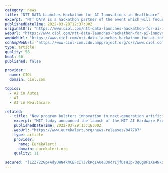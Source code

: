 ```yaml
---
category: news
title: "NTT DATA Launches Hackathon for AI Innovations in Healthcare"
excerpt: "NTT DATA is a hackathon partner of the event which will focus on using artificial intelligence (AI) to improve outcomes of detection and management of diseases. The hackathon will bring ..."
publishedDateTime: 2022-03-28T12:37:00Z
originalUrl: "https://www.ciol.com/ntt-data-launches-hackathon-for-ai-innovations-in-healthcare/"
webUrl: "https://www.ciol.com/ntt-data-launches-hackathon-for-ai-innovations-in-healthcare/"
ampWebUrl: "https://www.ciol.com/ntt-data-launches-hackathon-for-ai-innovations-in-healthcare/amp/"
cdnAmpWebUrl: "https://www-ciol-com.cdn.ampproject.org/c/s/www.ciol.com/ntt-data-launches-hackathon-for-ai-innovations-in-healthcare/amp/"
type: article
quality: 56
heat: 66
published: false

provider:
  name: CIOL
  domain: ciol.com

topics:
  - AI in Autos
  - AI
  - AI in Healthcare

related:
  - title: "New program bolsters innovation in next-generation artificial intelligence hardware"
    excerpt: "MIT today announced the launch of the MIT AI Hardware Program which will include five inaugural companies joined together with the aim of advancing transformative AI technologies for the next decade."
    publishedDateTime: 2022-03-29T13:16:00Z
    webUrl: "https://www.eurekalert.org/news-releases/947787"
    type: article
    provider:
      name: EurekAlert!
      domain: eurekalert.org
    quality: 11

secured: "lLZZ722Gp+AdyUWN4kmCEFcITJVkKqIAUeu3ndrIjfDsHIp/3qCg8FzXe4Nk5HqF2RTeRjhR/iHaUybX0LzxR4uuwNIXEJXOoG8AbeRSG635z9qB9K4n+g9yXZnUVXWLhNIP3Ruj/yNlBK6jQz2rDDXTTerIPe9NqOPf4WNxvXcZ7GPTr8lAbdAJgSFlkZ4kxxSZpoj85G4QL4PD3IebAROUSmbAFRrsIHHkMhdmgpMQ7nQppLqyROHoaNya0KxFqNZcJDMIJmEOlWvCBwKs5G3evtCcDR+wpW8G8SlA5ZUeZ2Y2RAni/9Ud8gX2NUieHYKZSqRtVC0c8f27UQDFbPoT2WehkireFmKeuHjUPMk=;4aQ+hQYXBa8wUMp/zNYRtg=="
---
```


